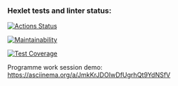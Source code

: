 ### Hexlet tests and linter status:
[![Actions Status](https://github.com/MarkDementev/java-project-71/workflows/hexlet-check/badge.svg)](https://github.com/MarkDementev/java-project-71/actions)

[![Maintainability](https://api.codeclimate.com/v1/badges/41de654d3f5b3b68cee3/maintainability)](https://codeclimate.com/github/MarkDementev/java-project-71/maintainability)

[![Test Coverage](https://api.codeclimate.com/v1/badges/41de654d3f5b3b68cee3/test_coverage)](https://codeclimate.com/github/MarkDementev/java-project-71/test_coverage)

Programme work session demo:
https://asciinema.org/a/JmkKrJDOIwDfUgrhQt9YdNSfV
